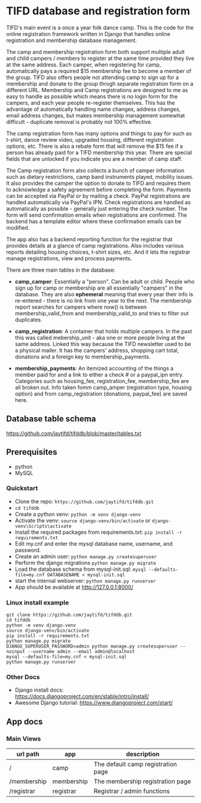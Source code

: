 # TIFD database and registration form

TIFD's main event is a once a year folk dance camp.  This is the code for the online registration framework written in Django that handles online registration and membership database management.

The camp and membership registration form both support multiple adult and child campers / members to register at the same time provided they live at the same address. Each camper, when registering for camp, automatically pays a required $15 membership fee to become a member of the group.  TIFD also offers people not attending camp to sign up for a membership and donate to the group throgh separate registration form on a different URL.  Membership and Camp registrations are designed to me as easy to handle as possible which means there is no login form for the campers, and each year people re-register themselves.  This has the advantage of automatically handling name changes, address changes, email address changes, but makes membership management somewhat difficult - duplicate removal is probably not 100% effective.

The camp registration form has many options and things to pay for such as t-shirt, dance review video, upgraded housing, different registration options, etc. There is also a rebate form that will remove the $15 fee if a person has already paid for a TIFD membership this year. There are special fields that are unlocked if you indicate you are a member of camp staff.  

The Camp registration form also collects a bunch of camper information such as dietary restrictions, camp band instruments played, mobility issues.  It also provides the camper the option to donate to TIFD and requires them to acknowledge a safety agreement before completing the form.  Payments can be accepted via PayPal or by mailing a check.  PayPal registrations are handled automatically via PayPal's IPN.  Check registrations are handled as automatically as possible - generally just entering the check number.  The form will send confirmation emails when registrations are confirmed.  The backend has a template editor where these confirmation emails can be modified.

The app also has a backend reporting function for the registrar that provides details at a glance of camp registrations.  Also includes various reports detailing housing choices, t-shirt sizes, etc.  And it lets the registrar manage registrations, view and process payments.

There are three main tables in the database:
- **camp_camper**: Essentially a "person".  Can be adult or child.  People who sign up for camp or membership are all essentially "campers" in the database.  They are also **ephemeral** meaning that every year their info is re-entered - there is no link from one year to the next. The membership report searches for campers where now() is between membership_valid_from and membership_valid_to and tries to filter out duplicates.
  
- **camp_registration**: A container that holds multiple campers.  In the past this was called mebership_unit - aka one or more people living at the same address.  Linked this way because the TIFD newsletter used to be a physical mailer. It has the campers' address, shopping cart total, donations and a foreign key to membership_payments.
  
- **membership_payments**: An itemized accounting of the things a member paid for and a link to either a check # or a paypal_ipn entry. Categories such as housing_fee, registration_fee, membership_fee are all broken out.  Info taken fomm camp_amper (registration type, housing option) and from camp_registration (donations, paypal_fee) are saved here.

## Database table schema
https://github.com/jaytifd/tifddb/blob/master/tables.txt

## Prerequisites 

- python
- MySQL


### Quickstart

- Clone the repo: `https://github.com/jaytifd/tifddb.git`
- `cd tifddb`
- Create a python venv:  `python -m venv django-venv`
- Activate the venv: `source django-venv/bin/activate` or `django-venv\Scripts\activate`
- Install the required packages from requirements.txt:    `pip install -r requirements.txt`
- Edit my.cnf and enter the mysql database name, username, and password.
- Create an admin user: `python manage.py createsuperuser`
- Perform the django migrations `python manage.py migrate`
- Load the database schema from mysql-init.sql:  `mysql --defaults-file=my.cnf DATABASENAME < mysql-init.sql` 
- start the internal webserver: `python manage.py runserver`
- App should be available at http://127.0.0.1:8000/

### Linux install example
```
git clone https://github.com/jaytifd/tifddb.git
cd tifddb
python -m venv django-venv
source django-venv/bin/activate
pip install -r requirements.txt
python manage.py migrate
DJANGO_SUPERUSER_PASSWORD=admin python manage.py createsuperuser --noinput --username admin --email admin@localhost
mysql --defaults-file=my.cnf < mysql-init.sql
python manage.py runserver

```

### Other Docs

- Django install docs: https://docs.djangoproject.com/en/stable/intro/install/
- Awesome Django tutorial: https://www.djangoproject.com/start/

## App docs

### Main Views

| url path     | app     | description |
|--------------|-----------|------------|
| /     | camp       | The default camp registration page
| /membership     | membership      | The membership registration page
| /registrar     | registrar    | Registrar / admin functions







